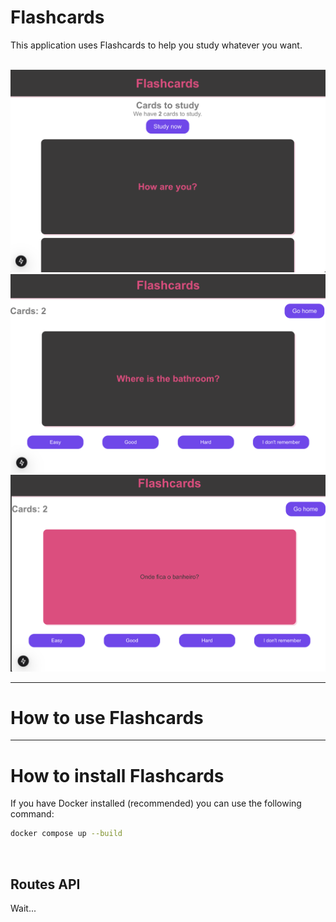 # Flashcards

This application uses Flashcards to help you study whatever you want.

<br>

<img src="https://github.com/fabioacarvalho/flashcards/blob/main/assets/img/home.png?raw=true" />
<br>

<img src="https://github.com/fabioacarvalho/flashcards/blob/main/assets/img/card-front.png?raw=true" />
<br>

<img src="https://github.com/fabioacarvalho/flashcards/blob/main/assets/img/card-back.png?raw=true" />


---

# How to use Flashcards


---

# How to install Flashcards

If you have Docker installed (recommended) you can use the following command: <br>

```bash
docker compose up --build
```

<br>

## Routes API



Wait...